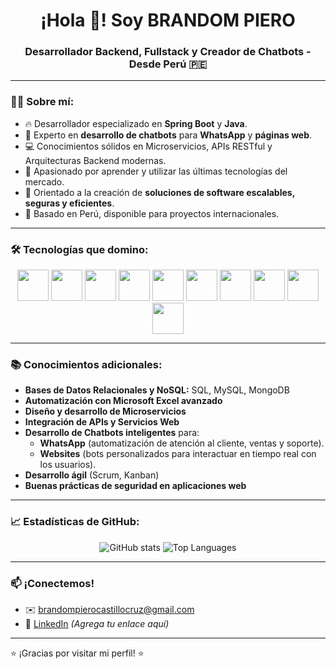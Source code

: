 <h1 align="center">¡Hola 👋! Soy BRANDOM PIERO</h1>
<h3 align="center">Desarrollador Backend, Fullstack y Creador de Chatbots - Desde Perú 🇵🇪</h3>

---

### 👨‍💻 Sobre mí:

- 🔥 Desarrollador especializado en **Spring Boot** y **Java**.
- 🤖 Experto en **desarrollo de chatbots** para **WhatsApp** y **páginas web**.
- 💻 Conocimientos sólidos en Microservicios, APIs RESTful y Arquitecturas Backend modernas.
- 🌱 Apasionado por aprender y utilizar las últimas tecnologías del mercado.
- 🎯 Orientado a la creación de **soluciones de software escalables, seguras y eficientes**.
- 📍 Basado en Perú, disponible para proyectos internacionales.

---

### 🛠️ Tecnologías que domino:

<p align="center">
  <img src="https://cdn.jsdelivr.net/gh/devicons/devicon/icons/java/java-original.svg" width="50" height="50"/>
  <img src="https://cdn.jsdelivr.net/gh/devicons/devicon/icons/spring/spring-original.svg" width="50" height="50"/>
  <img src="https://cdn.jsdelivr.net/gh/devicons/devicon/icons/mysql/mysql-original.svg" width="50" height="50"/>
  <img src="https://cdn.jsdelivr.net/gh/devicons/devicon/icons/mongodb/mongodb-original.svg" width="50" height="50"/>
  <img src="https://cdn.jsdelivr.net/gh/devicons/devicon/icons/python/python-original.svg" width="50" height="50"/>
  <img src="https://cdn.jsdelivr.net/gh/devicons/devicon/icons/django/django-plain.svg" width="50" height="50"/>
  <img src="https://cdn.jsdelivr.net/gh/devicons/devicon/icons/angularjs/angularjs-original.svg" width="50" height="50"/>
  <img src="https://cdn.jsdelivr.net/gh/devicons/devicon/icons/javascript/javascript-original.svg" width="50" height="50"/>
  <img src="https://cdn.jsdelivr.net/gh/devicons/devicon/icons/html5/html5-original.svg" width="50" height="50"/>
  <img src="https://cdn.jsdelivr.net/gh/devicons/devicon/icons/css3/css3-original.svg" width="50" height="50"/>
</p>

---

### 📚 Conocimientos adicionales:

- **Bases de Datos Relacionales y NoSQL:** SQL, MySQL, MongoDB
- **Automatización con Microsoft Excel avanzado**
- **Diseño y desarrollo de Microservicios**
- **Integración de APIs y Servicios Web**
- **Desarrollo de Chatbots inteligentes** para:
  - **WhatsApp** (automatización de atención al cliente, ventas y soporte).
  - **Websites** (bots personalizados para interactuar en tiempo real con los usuarios).
- **Desarrollo ágil** (Scrum, Kanban)
- **Buenas prácticas de seguridad en aplicaciones web**

---

### 📈 Estadísticas de GitHub:

<p align="center">
  <img src="https://github-readme-stats.vercel.app/api?username=PieroCruz27&show_icons=true&theme=radical" alt="GitHub stats" />
  <img src="https://github-readme-stats.vercel.app/api/top-langs/?username=PieroCruz27&layout=compact&theme=radical" alt="Top Languages" />
</p>

---

### 📫 ¡Conectemos!

- ✉️ brandompierocastillocruz@gmail.com
- 💼 [LinkedIn](https://www.linkedin.com) *(Agrega tu enlace aquí)*

---

⭐ ¡Gracias por visitar mi perfil! ⭐
